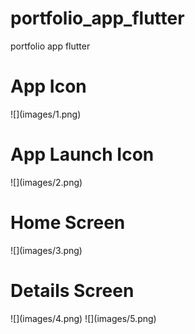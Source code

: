 # portfolio_app_flutter
portfolio app flutter

<h1>App Icon</h1>
![](images/1.png)

<h1>App Launch Icon</h1>
![](images/2.png)

<h1>Home Screen</h1>
![](images/3.png)

<h1>Details Screen</h1>
![](images/4.png)
![](images/5.png)
